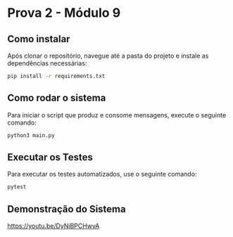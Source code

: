 # Prova 2 - Módulo 9

## Como instalar

Após clonar o repositório, navegue até a pasta do projeto e instale as dependências necessárias:

```bash
pip install -r requirements.txt
```

## Como rodar o sistema
Para iniciar o script que produz e consome mensagens, execute o seguinte comando:

```bash
python3 main.py
```

## Executar os Testes

Para executar os testes automatizados, use o seguinte comando:

```bash
pytest
```

## Demonstração do Sistema
https://youtu.be/DyNiBPCHwvA


